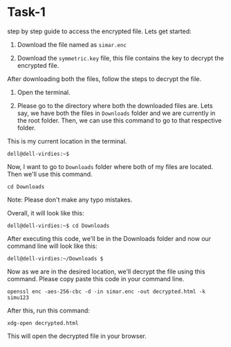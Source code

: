 
# Task-1
step by step guide to access the encrypted file. Lets get started:

1. Download the file named as `simar.enc` 

2. Download the `symmetric.key` file, this file contains the key to decrypt the encrypted file.

After downloading both the files, follow the steps to decrypt the file.

1. Open the terminal.

2. Please go to the directory where both the downloaded files are. Lets say, we have both the files in `Downloads` folder and we are currently in the root folder. Then, we can use this command to go to that respective folder.

This is my current location in the terminal.

```
dell@dell-virdies:~$ 

```
Now, I want to go to `Downloads` folder where both of my files are located. Then we'll use this command.

```
cd Downloads
```
Note: Please don't make any typo mistakes.

Overall, it will look like this:

```
dell@dell-virdies:~$ cd Downloads
```

After executing this code, we'll be in the Downloads folder and now our command line will look like this:

```
dell@dell-virdies:~/Downloads $ 
```

Now as we are in the desired location, we'll decrypt the file using this command.
Please copy paste this code in your command line.

```
openssl enc -aes-256-cbc -d -in simar.enc -out decrypted.html -k simu123
```
After this, run this command:
```
xdg-open decrypted.html
```
This will open the decrypted file in your browser.
